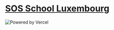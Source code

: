 # [SOS School Luxembourg](https://www.sos-school.org)

![Powered by Vercel](https://sos-school.org/images/Vercel.svg)
